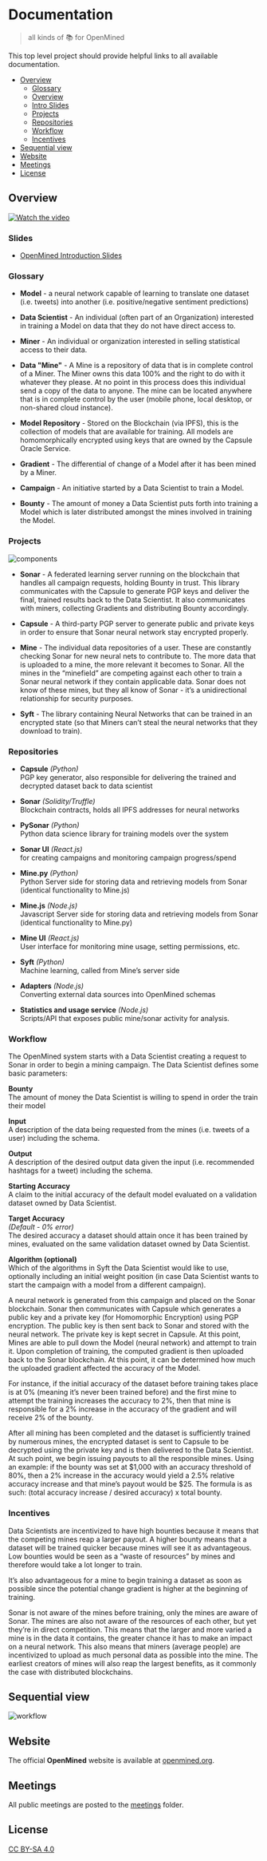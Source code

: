 # Documentation

> all kinds of 📚 for OpenMined

This top level project should provide helpful links to all available documentation.

<!-- TOC depthFrom:2 -->

- [Overview](#overview)
    - [Glossary](#glossary)
    - [Overview](#overview)
    - [Intro Slides](#slides)
    - [Projects](#projects)
    - [Repositories](#repositories)
    - [Workflow](#workflow)
    - [Incentives](#incentives)
- [Sequential view](#sequential-view)
- [Website](#website)
- [Meetings](#meetings)
- [License](#license)

<!-- /TOC -->
## Overview
[![Watch the video](https://github.com/OpenMined/Docs/raw/master/img/OpenMinedIntro.png)](https://www.youtube.com/watch?v=sXFmKquiVnk)

### Slides
- [OpenMined Introduction Slides](https://docs.google.com/presentation/d/1Tm7jh3pChks0ObJNb7x2ZZhhVOJhmCVN2KDPWyZohQU/edit)

### Glossary

- **Model** - a neural network capable of learning to translate one dataset (i.e. tweets) into another (i.e. positive/negative sentiment predictions)

- **Data Scientist** - An individual (often part of an Organization) interested in training a Model on data that they do not have direct access to.

- **Miner** - An individual or organization interested in selling statistical access to their data.

- **Data "Mine"** - A Mine is a repository of data that is in complete control of a Miner.  The Miner owns this data 100% and the right to do with it whatever they please.  At no point in this process does this individual send a copy of the data to anyone. The mine can be located anywhere that is in complete control by the user (mobile phone, local desktop, or non-shared cloud instance).

- **Model Repository** - Stored on the Blockchain (via IPFS), this is the collection of models that are available for training. All models are homomorphically encrypted using keys that are owned by the Capsule Oracle Service.

- **Gradient** - The differential of change of a Model after it has been mined by a Miner.

- **Campaign** - An initiative started by a Data Scientist to train a Model.

- **Bounty** - The amount of money a Data Scientist puts forth into training a Model which is later distributed amongst the mines involved in training the Model.

### Projects

![components](img/components-graphic.png)

- **Sonar** - A federated learning server running on the blockchain that handles all campaign requests, holding Bounty in trust.  This library communicates with the Capsule to generate PGP keys and deliver the final, trained results back to the Data Scientist. It also communicates with miners, collecting Gradients and distributing Bounty accordingly.

- **Capsule** - A third-party PGP server to generate public and private keys in order to ensure that Sonar neural network stay encrypted properly.

- **Mine** - The individual data repositories of a user.  These are constantly checking Sonar for new neural nets to contribute to.  The more data that is uploaded to a mine, the more relevant it becomes to Sonar.  All the mines in the “minefield” are competing against each other to train a Sonar neural network if they contain applicable data.  Sonar does not know of these mines, but they all know of Sonar - it’s a unidirectional relationship for security purposes.

- **Syft** - The library containing Neural Networks that can be trained in an encrypted state (so that Miners can’t steal the neural networks that they download to train).

### Repositories

- **Capsule** _(Python)_  
PGP key generator, also responsible for delivering the trained and decrypted dataset back to data scientist

- **Sonar** _(Solidity/Truffle)_  
Blockchain contracts, holds all IPFS addresses for neural networks

- **PySonar** _(Python)_  
Python data science library for training models over the system

- **Sonar UI** _(React.js)_  
for creating campaigns and monitoring campaign progress/spend

- **Mine.py** _(Python)_  
Python Server side for storing data and retrieving models from Sonar (identical functionality to Mine.js)

- **Mine.js** _(Node.js)_  
Javascript Server side for storing data and retrieving models from Sonar (identical functionality to Mine.py)

- **Mine UI** _(React.js)_  
User interface for monitoring mine usage, setting permissions, etc.

- **Syft** _(Python)_  
Machine learning, called from Mine’s server side

- **Adapters** _(Node.js)_  
Converting external data sources into OpenMined schemas

- **Statistics and usage service** _(Node.js)_  
Scripts/API that exposes public mine/sonar activity for analysis.

### Workflow
The OpenMined system starts with a Data Scientist creating a request to Sonar in order to begin a mining campaign.  The Data Scientist defines some basic parameters:

**Bounty**  
The amount of money the Data Scientist is willing to spend in order the train their model

**Input**  
A description of the data being requested from the mines (i.e. tweets of a user) including the schema.

**Output**  
A description of the desired output data given the input (i.e. recommended hashtags for a tweet) including the schema.

**Starting Accuracy**  
A claim to the initial accuracy of the default model evaluated on a validation dataset owned by Data Scientist.

**Target Accuracy**  
*(Default - 0% error)*  
The desired accuracy a dataset should attain once it has been trained by mines, evaluated on the same validation dataset owned by Data Scientist.

**Algorithm (optional)**  
Which of the algorithms in Syft the Data Scientist would like to use, optionally including an initial
weight position (in case Data Scientist wants to start the campaign with a model from a different
campaign).

A neural network is generated from this campaign and placed on the Sonar blockchain.  Sonar then communicates with Capsule which generates a public key and a private key (for Homomorphic Encryption) using PGP encryption.  The public key is then sent back to Sonar and stored with the neural network. The private key is kept secret in Capsule. At this point, Mines are able to pull down the Model (neural network) and attempt to train it.  Upon completion of training, the computed gradient is then uploaded back to the Sonar blockchain.  At this point, it can be determined how much the uploaded gradient affected the accuracy of the Model.  

For instance, if the initial accuracy of the dataset before training takes place is at 0% (meaning it’s never been trained before) and the first mine to attempt the training increases the accuracy to 2%, then that mine is responsible for a 2% increase in the accuracy of the gradient and will receive 2% of the bounty.

After all mining has been completed and the dataset is sufficiently trained by numerous mines, the encrypted dataset is sent to Capsule to be decrypted using the private key and is then delivered to the Data Scientist.  At such point, we begin issuing payouts to all the responsible mines.  Using an example: if the bounty was set at $1,000 with an accuracy threshold of 80%, then a 2% increase in the accuracy would yield a 2.5% relative accuracy increase and that mine’s payout would be $25.  The formula is as such: (total accuracy increase / desired accuracy) x total bounty.

### Incentives
Data Scientists are incentivized to have high bounties because it means that the competing mines reap a larger payout.  A higher bounty means that a dataset will be trained quicker because mines will see it as advantageous.  Low bounties would be seen as a “waste of resources” by mines and therefore would take a lot longer to train.

It’s also advantageous for a mine to begin training a dataset as soon as possible since the potential change gradient is higher at the beginning of training.

Sonar is not aware of the mines before training, only the mines are aware of Sonar.  The mines are also not aware of the resources of each other, but yet they’re in direct competition.  This means that the larger and more varied a mine is in the data it contains, the greater chance it has to make an impact on a neural network.  This also means that miners (average people) are incentivized to upload as much personal data as possible into the mine.
The earliest creators of mines will also reap the largest benefits, as it commonly the case with distributed blockchains.

## Sequential view

![workflow](./img/workflow/dist/seq-new-model.mmd.png)

## Website

The official **OpenMined** website is available at [openmined.org](http://openmined.org).

## Meetings

All public meetings are posted to the [meetings](./meetings) folder.

## License

[CC BY-SA 4.0](https://creativecommons.org/licenses/by-sa/4.0/)
